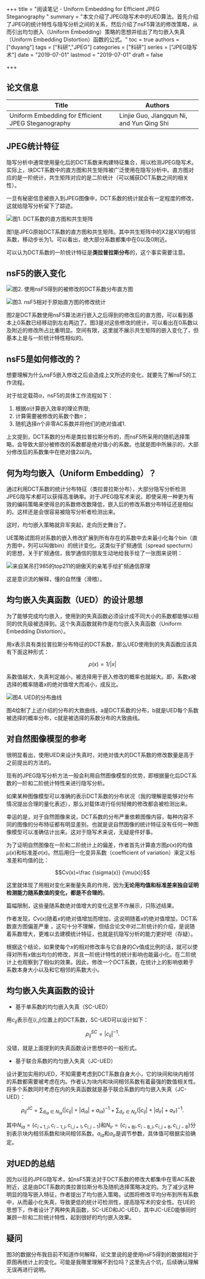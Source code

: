 +++
title = "阅读笔记 - Uniform Embedding for Efficient JPEG Steganography  "
summary = "本文介绍了JPEG隐写术中的UED算法。首先介绍了JPEG的统计特性与隐写分析之间的关系，然后介绍了nsF5算法的修改策略，从而引出均匀嵌入（Uniform Embedding）策略的思想并给出了均匀嵌入失真（Uniform Embedding Distortion）函数的公式。"
toc = true
authors = ["duyang"]
tags = ["科研","JPEG"]
categories = ["科研"]
series = ["JPEG隐写术"]
date = "2019-07-01"
lastmod = "2019-07-01"
draft = false

+++

## 论文信息

| Title                                                        | Authors                                                      |
| ------------------------------------------------------------ | ------------------------------------------------------------ |
| Uniform Embedding for Efficient JPEG Steganography           | Linjie Guo, Jiangqun Ni, and Yun Qing Shi                    |

## JPEG统计特征

隐写分析中通常使用量化后的DCT系数来构建特征集合，用以检测JPEG隐写术。实际上，块DCT系数中的直方图和共生矩阵被广泛使用在隐写分析中。直方图对应的是一阶统计，共生矩阵对应的是二阶统计（可以捕获DCT系数之间的相关性）。

一旦有秘密信息被嵌入到JPEG图像中，DCT系数的统计就会有一定程度的修改，这就给隐写分析留下了踪迹。

![图1. DCT系数的直方图和共生矩阵](https://odinaris-1259564738.cos.ap-shanghai.myqcloud.com/UED/1562030760847.png)

图1是JPEG原始DCT系数的直方图和共生矩阵。其中共生矩阵中的X2是X1的相邻系数，移动步长为1。可以看出，绝大部分系数都集中在0以及0附近。

可以认为DCT系数的一阶统计特征是**类拉普拉斯分布**的，这个事实需要注意。

## nsF5的嵌入变化

![图2. 使用nsF5得到的被修改的DCT系数分布直方图](https://odinaris-1259564738.cos.ap-shanghai.myqcloud.com/UED/1562031911495.png)

![图3. nsF5相对于原始直方图的修改统计](https://odinaris-1259564738.cos.ap-shanghai.myqcloud.com/UED/1562032063409.png)

图2是DCT系数使用nsF5算法进行嵌入之后得到的修改后的直方图，可以看到基本上0系数已经移动到左右两边了。图3是对这些修改的统计，可以看出在0系数以及附近的修改所占比重明显。空间有限，这里就不展示共生矩阵的嵌入变化了，但基本上是与一阶统计特性相似的。

## nsF5是如何修改的？

想要理解为什么nsF5嵌入修改之后会造成上文所述的变化，就要先了解nsF5的工作流程。

对于给定载荷$\alpha$，nsF5的具体工作流程如下：

1. 根据$\alpha$计算嵌入效率的理论界限;
2. 计算需要被修改的系数个数$n$；
3. 随机选择$n$个非零AC系数并将他们的绝对值减1.

上文提到，DCT系数的分布是类拉普拉斯分布的，而nsF5所采用的随机选择策略，会导致大部分被修改的系数都是绝对值小的系数。也就是图中所展示的，大部分修改后的系数集中在绝对值2以内。

## 何为均匀嵌入（Uniform Embedding）？

通过利用DCT系数的统计分布特征（类拉普拉斯分布），大部分隐写分析检测JPEG隐写术都可以获得高准确率。对于JPEG隐写术来说，即使采用一种更为有效的编码策略来使得总的系数修改数降低，嵌入后的修改系数分布特征还是相似的。这样还是会很容易被隐写分析者检测出来。

这时，均匀嵌入策略就异军突起，走向历史舞台了。

UE策略试图将对系数的嵌入修改扩展到所有存在的系数中去来最小化每个bin（直方图中，列可以叫做bin）的统计变化。这类似于扩频通信（spread specturm）的思想，关于扩频通信，我学通信的朋友生动地给我手绘了一张图来说明：

![来自某吊打985的top211的胡傲天的亲笔手绘扩频通信原理](https://odinaris-1259564738.cos.ap-shanghai.myqcloud.com/UED/1562035927784.png)

这是意识流的解释，懂的自然懂（滑稽）。

## 均匀嵌入失真函数（UED）的设计思想

为了能够完成均匀嵌入，使用到的失真函数必须设计成不同大小的系数都能够以相同的优先级被选择到。这个失真函数就称作是均匀嵌入失真函数（Uniform Embedding Distortion）。

用x表示具有类拉普拉斯分布特征的DCT系数，那么UED使用到的失真函数应该具有下面这种形式：

$$\rho(x)=1/|x|$$

系数值越大，失真判定越小，被选择用于嵌入修改的概率也就越大。即，系数x被选择的概率随着x的绝对值增大而减小，成反比。

![图4. UED的分布曲线](https://odinaris-1259564738.cos.ap-shanghai.myqcloud.com/UED/1562036863430.png)

图4绘制了上述介绍的分布的大致曲线，a是DCT系数的分布，b就是UED每个系数被选择的概率分布，c就是被选择的系数分布的大致曲线。

## 对自然图像模型的参考

很明显看出，使用UED来设计失真时，对绝对值大的DCT系数的修改数量是高于之前提出的方法的。

现有的JPEG隐写分析方法一般会利用自然图像模型的优势，即根据量化后DCT系数的一阶和二阶统计特性来进行隐写分析。

如果某种图像模型可以准确的表示DCT系数的分布状况（我的理解是能够对分布情况提出合理的量化表述），那么对载体进行任何轻微的修改都会被检测出来。

幸运的是，对于自然图像来说，DCT系数的分布严重依赖图像内容，每种内容不同的图像的分布特征都有明显差别。也就是说自然图像的统计特征没有任何一种图像模型可以准确估计出来。这对于隐写术来说，无疑是件好事。

为了证明自然图像在一阶和二阶统计上的偏差，作者首先计算直方图$p(x)$的均值$\mu(x)$和标准差$\sigma(x)$。然后用归一化变异系数（coefficient of variation）来定义标准差和均值的比：

$$Cv(x)=\frac {\sigma(x)} {\mu(x)}$$

这里就体现了用相对变化来衡量失真的作用，因为**无论用均值和标准差来独自证明检测能力随系数值的变化，都是不合理的**。

篇幅限制，这些量随系数绝对值增大的变化这里不作展示，只陈述结果。

作者发现，$Cv(x)$随着$x$的绝对值增加而增加，这说明随着$x$的绝对值增加，DCT系数直方图偏差严重 ，这句十分不理解，但结合论文中对二阶统计的介绍，是说随着系数增大，更难以去建模统计特征，也就是抗隐写分析的能力更好吧（存疑）。

根据这个结论，如果使每个$x$的相对修改率与它自身的$Cv$值成比例的话，就可以使得对所有x做出均匀的修改，并且一阶统计特性的统计影响也能最小化。在二阶统计上也观察到了相似的效果。因此，修改一个DCT系数，在统计上的影响依赖于系数本身大小以及和它相邻的系数大小。

## 均匀嵌入失真函数的设计

- 基于单系数的均匀嵌入失真（SC-UED）

用$c_{ij}$表示在$(i,j)$位置上的DCT系数，SC-UED可以设计如下：

$$\rho_{ij}^{SC}=|c_{ij}|^{-1}.$$

没错，就是上面提到的失真函数设计思想中的一般形式。 

- 基于联合系数的均匀嵌入失真（JC-UED）

设计更加实用的UED，不知需要考虑到DCT系数自身大小，它的块间和块内相邻的系数都需要被考虑在内。作者认为块内和块间相邻系数有着最强的数值相关性。将多个系数同时考虑在内的失真函数就是基于联合系数的均匀嵌入失真（JC-UED）：

$$\rho_{ij}^{JC}=\sum_{d_{ia} \in N_{ia}}(|c_{ij}|+|d_{ia}|+a_{ia})^{-1}+\sum_{d_{ir} \in N_{ir}}(|c_{ij}|+|d_{ir}|+a_{ir})^{-1}.$$

其中$N_{ia}=\{c_{i+1,j},c_{i-1,j},c_{i,j+1},c_{i,j-1}\}$和$N_{ir}=\{c_{i+8j},c_{i-8,j},c_{i,j+8},c_{i,j-8}\}$分别表示块内相邻系数和块间相邻系数。$a_{ia}$和$a_{ir}$是调节参数，具体值可根据实验确定。

## 对UED的总结

因为以往的JPEG隐写术，如nsF5算法对于DCT系数的修改大都集中在零AC系数附近，这是由DCT系数的类拉普拉斯分布及随机选择策略决定的。为了减少这种明显的隐写嵌入特征，作者提出了均匀嵌入策略，试图将修改平均分布到所有系数中，从而最小化失真，导致更低的统计可检测性，提高隐写术的安全性。在UE的思想下，作者设计了两种失真函数，SC-UED和JC-UED，其中JC-UED能够同时兼顾一阶和二阶统计特性，起到很好的均匀嵌入效果。

## 疑问

图3的数据分布我目前不知道作何解释，论文里说的是使用nsF5得到的数据相对于原图再统计上的变化。可能是我哪里理解不到位吗？这里先占个坑，后续确认理解无误再进行说明。

